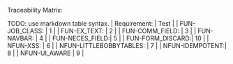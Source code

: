 Traceability Matrix:

TODO: use markdown table syntax.
|   Requirement:    |    Test   |
|   FUN-JOB_CLASS:  |    1      |
|   FUN-EX_TEXT:    |    2      |
|   FUN-COMM_FIELD: |    3      |
|   FUN-NAVBAR:     |    4      |
|   FUN-NECES_FIELD:|    5      |
|   FUN-FORM_DISCARD:|   10     |
|   NFUN-XSS:       |    6      |
|   NFUN-LITTLEBOBBYTABLES: |  7  |
|   NFUN-IDEMPOTENT:|    8      |
|   NFUN-UI_AWARE   |    9      | 

